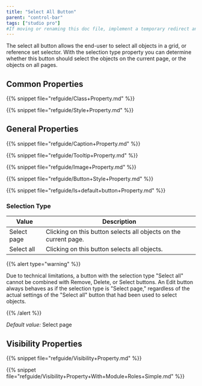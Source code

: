 ```yaml
---
title: "Select All Button"
parent: "control-bar"
tags: ["studio pro"]
#If moving or renaming this doc file, implement a temporary redirect and let the respective team know they should update the URL in the product. See Mapping to Products for more details.
---
```


The select all button allows the end-user to select all objects in a grid, or reference set selector. With the selection type property you can determine whether this button should select the objects on the current page, or the objects on all pages.

## Common Properties

{{% snippet file="refguide/Class+Property.md" %}}

{{% snippet file="refguide/Style+Property.md" %}}

## General Properties

{{% snippet file="refguide/Caption+Property.md" %}}

{{% snippet file="refguide/Tooltip+Property.md" %}}

{{% snippet file="refguide/Image+Property.md" %}}

{{% snippet file="refguide/Button+Style+Property.md" %}}

{{% snippet file="refguide/Is+default+button+Property.md" %}}

### Selection Type

| Value | Description |
| --- | --- |
| Select page | Clicking on this button selects all objects on the current page. |
| Select all | Clicking on this button selects all objects. |

{{% alert type="warning" %}}

Due to technical limitations, a button with the selection type "Select all" cannot be combined with Remove, Delete, or Select buttons. An Edit button always behaves as if the selection type is "Select page," regardless of the actual settings of the "Select all" button that had been used to select objects.

{{% /alert %}}

_Default value:_ Select page

## Visibility Properties

{{% snippet file="refguide/Visibility+Property.md" %}}

{{% snippet file="refguide/Visibility+Property+With+Module+Roles+Simple.md" %}}
